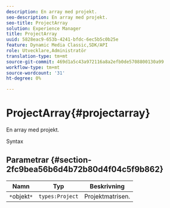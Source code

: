 ```yaml
---
description: En array med projekt.
seo-description: En array med projekt.
seo-title: ProjectArray
solution: Experience Manager
title: ProjectArray
uuid: 5828eac9-653b-4241-bfdc-6ec5b5c0b25e
feature: Dynamic Media Classic,SDK/API
role: Utvecklare,Administratör
translation-type: tm+mt
source-git-commit: 469d1a5c43a972116a8a2efb0de5708800130a99
workflow-type: tm+mt
source-wordcount: '31'
ht-degree: 0%

---
```



# ProjectArray{#projectarray}

En array med projekt.

Syntax

## Parametrar {#section-2fc9bea56b6d4b72b80d4f04c5f9b862}

| Namn | Typ | Beskrivning |
|---|---|---|
| `*`objekt`*` | `types:Project` | Projektmatrisen. |

